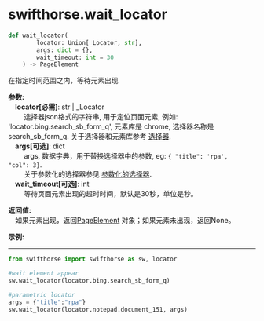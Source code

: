 
# swifthorse.wait_locator
```python
def wait_locator(
        locator: Union[_Locator, str],
        args: dict = {},
        wait_timeout: int = 30
    ) -> PageElement
```

在指定时间范围之内，等待元素出现

**参数:**  
    &emsp;**locator[必需]**: str | _Locator   
        &emsp;&emsp; 选择器json格式的字符串, 用于定位页面元素, 例如: 'locator.bing.search_sb_form_q', 元素库是 chrome, 选择器名称是 search_sb_form_q. 关于选择器和元素库参考 [选择器](./../../../concepts/locator.md).  
    &emsp;**args[可选]**: dict  
        &emsp;&emsp; args, 数据字典，用于替换选择器中的参数, eg: `{ "title": 'rpa',  "col": 3}`.  
        &emsp;&emsp; 关于参数化的选择器参见 [参数化的选择器](./../../../concepts/locator.md#parametric-locator).  
    &emsp;**wait_timeout[可选]**: int  
        &emsp;&emsp; 等待页面元素出现的超时时间，默认是30秒，单位是秒。 

**返回值:**  
    &emsp;如果元素出现，返回[PageElement](./../pageelement/pageelement.md) 对象；如果元素未出现，返回None。


**示例:**
***
```python
from swifthorse import swifthorse as sw, locator

#wait element appear
sw.wait_locator(locator.bing.search_sb_form_q)

#parametric locator
args = {"title":"rpa"}
sw.wait_locator(locator.notepad.document_151, args)
```
